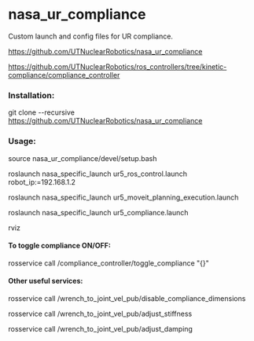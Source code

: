 # nasa_ur_compliance
Custom launch and config files for UR compliance.

https://github.com/UTNuclearRobotics/nasa_ur_compliance

https://github.com/UTNuclearRobotics/ros_controllers/tree/kinetic-compliance/compliance_controller

### Installation:

git clone --recursive https://github.com/UTNuclearRobotics/nasa_ur_compliance

### Usage:

source nasa_ur_compliance/devel/setup.bash

roslaunch nasa_specific_launch ur5_ros_control.launch robot_ip:=192.168.1.2

roslaunch nasa_specific_launch ur5_moveit_planning_execution.launch

roslaunch nasa_specific_launch ur5_compliance.launch

rviz

#### To toggle compliance ON/OFF:

rosservice call /compliance_controller/toggle_compliance "{}"

#### Other useful services:

rosservice call /wrench_to_joint_vel_pub/disable_compliance_dimensions

rosservice call /wrench_to_joint_vel_pub/adjust_stiffness

rosservice call /wrench_to_joint_vel_pub/adjust_damping
